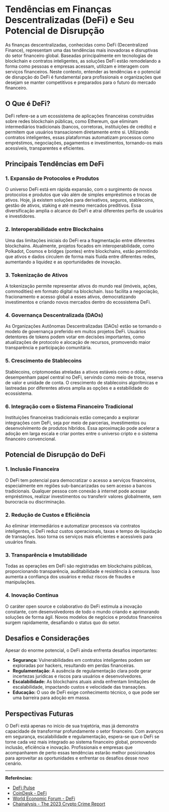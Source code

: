 # Tendências em Finanças Descentralizadas (DeFi) e Seu Potencial de Disrupção

As finanças descentralizadas, conhecidas como DeFi (Decentralized Finance), representam uma das tendências mais inovadoras e disruptivas do setor financeiro global. Baseadas principalmente em tecnologias de blockchain e contratos inteligentes, as soluções DeFi estão remodelando a forma como pessoas e empresas acessam, utilizam e interagem com serviços financeiros. Neste contexto, entender as tendências e o potencial de disrupção do DeFi é fundamental para profissionais e organizações que desejam se manter competitivos e preparados para o futuro do mercado financeiro.

## O Que é DeFi?

DeFi refere-se a um ecossistema de aplicações financeiras construídas sobre redes blockchain públicas, como Ethereum, que eliminam intermediários tradicionais (bancos, corretoras, instituições de crédito) e permitem que usuários transacionem diretamente entre si. Utilizando contratos inteligentes, essas plataformas automatizam processos como empréstimos, negociações, pagamentos e investimentos, tornando-os mais acessíveis, transparentes e eficientes.

## Principais Tendências em DeFi

### 1. Expansão de Protocolos e Produtos

O universo DeFi está em rápida expansão, com o surgimento de novos protocolos e produtos que vão além de simples empréstimos e trocas de ativos. Hoje, já existem soluções para derivativos, seguros, stablecoins, gestão de ativos, staking e até mesmo mercados preditivos. Essa diversificação amplia o alcance do DeFi e atrai diferentes perfis de usuários e investidores.

### 2. Interoperabilidade entre Blockchains

Uma das limitações iniciais do DeFi era a fragmentação entre diferentes blockchains. Atualmente, projetos focados em interoperabilidade, como Polkadot, Cosmos e bridges (pontes) entre blockchains, estão permitindo que ativos e dados circulem de forma mais fluida entre diferentes redes, aumentando a liquidez e as oportunidades de inovação.

### 3. Tokenização de Ativos

A tokenização permite representar ativos do mundo real (imóveis, ações, commodities) em formato digital na blockchain. Isso facilita a negociação, fracionamento e acesso global a esses ativos, democratizando investimentos e criando novos mercados dentro do ecossistema DeFi.

### 4. Governança Descentralizada (DAOs)

As Organizações Autônomas Descentralizadas (DAOs) estão se tornando o modelo de governança preferido em muitos projetos DeFi. Usuários detentores de tokens podem votar em decisões importantes, como atualizações de protocolo e alocação de recursos, promovendo maior transparência e participação comunitária.

### 5. Crescimento de Stablecoins

Stablecoins, criptomoedas atreladas a ativos estáveis como o dólar, desempenham papel central no DeFi, servindo como meio de troca, reserva de valor e unidade de conta. O crescimento de stablecoins algorítmicas e lastreadas por diferentes ativos amplia as opções e a estabilidade do ecossistema.

### 6. Integração com o Sistema Financeiro Tradicional

Instituições financeiras tradicionais estão começando a explorar integrações com DeFi, seja por meio de parcerias, investimentos ou desenvolvimento de produtos híbridos. Essa aproximação pode acelerar a adoção em larga escala e criar pontes entre o universo cripto e o sistema financeiro convencional.

## Potencial de Disrupção do DeFi

### 1. Inclusão Financeira

O DeFi tem potencial para democratizar o acesso a serviços financeiros, especialmente em regiões sub-bancarizadas ou sem acesso a bancos tradicionais. Qualquer pessoa com conexão à internet pode acessar empréstimos, realizar investimentos ou transferir valores globalmente, sem burocracia ou discriminação.

### 2. Redução de Custos e Eficiência

Ao eliminar intermediários e automatizar processos via contratos inteligentes, o DeFi reduz custos operacionais, taxas e tempo de liquidação de transações. Isso torna os serviços mais eficientes e acessíveis para usuários finais.

### 3. Transparência e Imutabilidade

Todas as operações em DeFi são registradas em blockchains públicas, proporcionando transparência, auditabilidade e resistência à censura. Isso aumenta a confiança dos usuários e reduz riscos de fraudes e manipulações.

### 4. Inovação Contínua

O caráter open source e colaborativo do DeFi estimula a inovação constante, com desenvolvedores de todo o mundo criando e aprimorando soluções de forma ágil. Novos modelos de negócios e produtos financeiros surgem rapidamente, desafiando o status quo do setor.

## Desafios e Considerações

Apesar do enorme potencial, o DeFi ainda enfrenta desafios importantes:

- **Segurança:** Vulnerabilidades em contratos inteligentes podem ser exploradas por hackers, resultando em perdas financeiras.
- **Regulamentação:** A ausência de regulamentação clara pode gerar incertezas jurídicas e riscos para usuários e desenvolvedores.
- **Escalabilidade:** As blockchains atuais ainda enfrentam limitações de escalabilidade, impactando custos e velocidade das transações.
- **Educação:** O uso de DeFi exige conhecimento técnico, o que pode ser uma barreira para adoção em massa.

## Perspectivas Futuras

O DeFi está apenas no início de sua trajetória, mas já demonstra capacidade de transformar profundamente o setor financeiro. Com avanços em segurança, escalabilidade e regulamentação, espera-se que o DeFi se torne cada vez mais integrado ao sistema financeiro global, promovendo inclusão, eficiência e inovação. Profissionais e empresas que acompanharem de perto essas tendências estarão melhor posicionados para aproveitar as oportunidades e enfrentar os desafios desse novo cenário.

---

**Referências:**
- [DeFi Pulse](https://defipulse.com/)
- [CoinDesk - DeFi](https://www.coindesk.com/learn/defi/)
- [World Economic Forum - DeFi](https://www.weforum.org/agenda/2021/06/what-is-defi-decentralized-finance-explainer/)
- [Chainalysis - The 2023 Crypto Crime Report](https://go.chainalysis.com/2023-Crypto-Crime-Report.html)